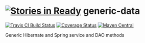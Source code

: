 [![Stories in Ready](https://badge.waffle.io/danjee/generic-data.png?label=ready&title=Ready)](https://waffle.io/danjee/generic-data)
generic-data
===========


[![Travis CI Build Status](https://travis-ci.org/danjee/generic-data.png)](https://travis-ci.org/danjee/generic-data)
[![Coverage Status](https://coveralls.io/repos/github/danjee/generic-data/badge.svg?branch=master)](https://coveralls.io/github/danjee/generic-data?branch=master)
[![Maven Central](http://img.shields.io/maven-central/v/ro.fortsoft/generic-data.svg)](http://search.maven.org/#search|ga|1|ro.fortsoft.generic-data)

<!--
[![Issue Stats](http://www.issuestats.com/github/danjee/generic-data/badge/issue?style=flat)](http://www.issuestats.com/github/danjee/generic-data)
[![Issue Stats](http://www.issuestats.com/github/danjee/generic-data/badge/pr?style=flat)](http://www.issuestats.com/github/danjee/generic-data)
-->


Generic Hibernate and Spring service and DAO methods
